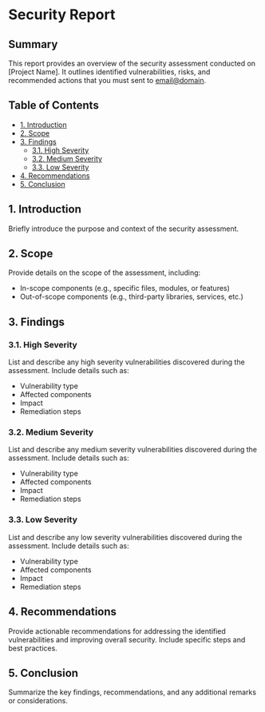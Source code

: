 # Security Report

## Summary

This report provides an overview of the security assessment conducted on [Project Name]. It outlines identified vulnerabilities, risks, and recommended actions that you must sent to <email@domain>.

## Table of Contents

- [1. Introduction](#1-introduction)
- [2. Scope](#2-scope)
- [3. Findings](#3-findings)
  - [3.1. High Severity](#31-high-severity)
  - [3.2. Medium Severity](#32-medium-severity)
  - [3.3. Low Severity](#33-low-severity)
- [4. Recommendations](#4-recommendations)
- [5. Conclusion](#5-conclusion)

## 1. Introduction

Briefly introduce the purpose and context of the security assessment.

## 2. Scope

Provide details on the scope of the assessment, including:
- In-scope components (e.g., specific files, modules, or features)
- Out-of-scope components (e.g., third-party libraries, services, etc.)

## 3. Findings

### 3.1. High Severity

List and describe any high severity vulnerabilities discovered during the assessment. Include details such as:
- Vulnerability type
- Affected components
- Impact
- Remediation steps

### 3.2. Medium Severity

List and describe any medium severity vulnerabilities discovered during the assessment. Include details such as:
- Vulnerability type
- Affected components
- Impact
- Remediation steps

### 3.3. Low Severity

List and describe any low severity vulnerabilities discovered during the assessment. Include details such as:
- Vulnerability type
- Affected components
- Impact
- Remediation steps

## 4. Recommendations

Provide actionable recommendations for addressing the identified vulnerabilities and improving overall security. Include specific steps and best practices.

## 5. Conclusion

Summarize the key findings, recommendations, and any additional remarks or considerations.
